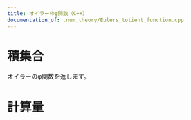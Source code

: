 ```yaml
---
title: オイラーのφ関数（C++）
documentation_of: .num_theory/Eulers_totient_function.cpp
---
```


# 積集合
オイラーのφ関数を返します。

# 計算量
